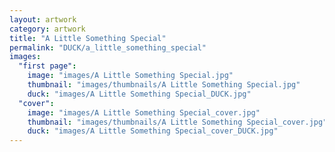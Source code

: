 ```yaml
---
layout: artwork
category: artwork
title: "A Little Something Special"
permalink: "DUCK/a_little_something_special"
images:
  "first page":
    image: "images/A Little Something Special.jpg"
    thumbnail: "images/thumbnails/A Little Something Special.jpg"
    duck: "images/A Little Something Special_DUCK.jpg"
  "cover":
    image: "images/A Little Something Special_cover.jpg"
    thumbnail: "images/thumbnails/A Little Something Special_cover.jpg"
    duck: "images/A Little Something Special_cover_DUCK.jpg"
---
```

